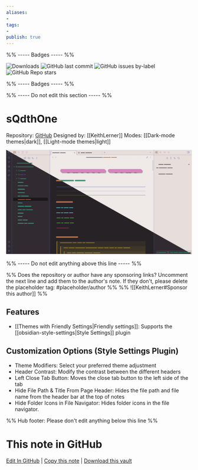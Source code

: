 ```yaml
---
aliases:
- 
tags: 
- 
publish: true
---
```


%% ----- Badges ----- %%

![Downloads](https://img.shields.io/badge/downloads-2886-573E7A?style=for-the-badge&logo=)
![GitHub last commit](https://img.shields.io/github/last-commit/KeithLerner/ObsidianMDsQdthOne?color=573E7A&label=last%20update&logo=github&style=for-the-badge)
![GitHub issues by-label](https://img.shields.io/github/issues/KeithLerner/ObsidianMDsQdthOne/help%20wanted?color=573E7A&logo=github&style=for-the-badge) 
![GitHub Repo stars](https://img.shields.io/github/stars/KeithLerner/ObsidianMDsQdthOne?color=573E7A&logo=github&style=for-the-badge)

%% ----- Badges ----- %%

%% ----- Do not edit this section ----- %%

# sQdthOne

Repository: [GitHub](https://github.com/KeithLerner/ObsidianMDsQdthOne)
Designed by: [[KeithLerner]]
Modes: [[Dark-mode themes|dark]], [[Light-mode themes|light]]



![screenshot](https://github.com/KeithLerner/ObsidianMDsQdthOne/raw/HEAD/GitCapture.png)

%% ----- Do not edit anything above this line ----- %% 

%% Does the repository or author have any sponsoring links? Uncomment the next line and add them to the author's note. If they don't, please delete the placeholder tag: #placeholder/author %%
%% ![[KeithLerner#Sponsor this author]] %%


## Features

- [[Themes with Friendly Settings|Friendly settings]]: Supports the [[obsidian-style-settings|Style Settings]] plugin

## Customization Options (Style Settings Plugin) 
- Theme Modifiers: Select your preferred theme adjustment
- Header Contrast: Modify the contrast between the different headers
- Left Close Tab Button: Moves the close tab button to the left side of the tab
- Hide File Path & Title From Page Header: Hides the file path and file name from the header bar at the top of notes
- Hide Folder Icons in File Navigator: Hides folder icons in the file navigator.


%% Hub footer: Please don't edit anything below this line %%

# This note in GitHub

<span class="git-footer">[Edit In GitHub](https://github.dev/obsidian-community/obsidian-hub/blob/main/02%20-%20Community%20Expansions/02.05%20All%20Community%20Expansions/Themes/sQdthOne.md "git-hub-edit-note") | [Copy this note](https://raw.githubusercontent.com/obsidian-community/obsidian-hub/main/02%20-%20Community%20Expansions/02.05%20All%20Community%20Expansions/Themes/sQdthOne.md "git-hub-copy-note") | [Download this vault](https://github.com/obsidian-community/obsidian-hub/archive/refs/heads/main.zip "git-hub-download-vault") </span>
